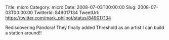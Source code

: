 Title: micro
Category: micro
Date: 2008-07-03T00:00:00
Slug: 2008-07-03T00:00:00
TwitterId: 849017134
TweetUrl: https://twitter.com/mark_philpot/status/849017134

Rediscovering Pandora!  They finally added Threshold as an artist I can build a station around!!